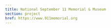```yaml
---
title: National September 11 Memorial & Museum
section: project
href: https://www.911memorial.org
---
```

